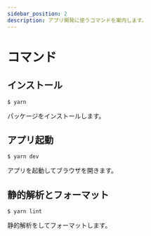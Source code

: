 ```yaml
---
sidebar_position: 2
description: アプリ開発に使うコマンドを案内します。
---
```


# コマンド

## インストール

```
$ yarn
```
パッケージをインストールします。

## アプリ起動

```
$ yarn dev
```
アプリを起動してブラウザを開きます。

## 静的解析とフォーマット

```
$ yarn lint
```
静的解析をしてフォーマットします。

